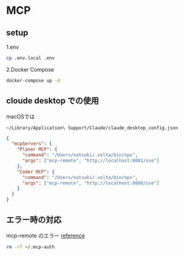 # MCP

## setup

1.env

```bash
cp .env.local .env
```

2.Docker Compose

```bash
docker-compose up -d
```

## cloude desktop での使用
macOSでは
```
~/Library/Application\ Support/Claude/claude_desktop_config.json
```

```json
{
  "mcpServers": {
    "Planer MCP": {
      "command": "/Users/natsuki/.volta/bin/npx",
      "args": ["mcp-remote", "http://localhost:8081/sse"]
    },
    "Coder MCP": {
      "command": "/Users/natsuki/.volta/bin/npx",
      "args": ["mcp-remote", "http://localhost:8080/sse"]
    }
  }
}
```

## エラー時の対応

mcp-remote のエラー
[reference](https://www.npmjs.com/package/mcp-remote#:~:text=Wait%20%2DTail%2020-,Debugging,-If%20you%20encounter)

```bash
rm -rf ~/.mcp-auth
```
